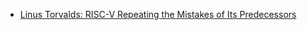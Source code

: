 - [Linus Torvalds: RISC-V Repeating the Mistakes of Its Predecessors](https://youtu.be/1Y82U450zcI)
